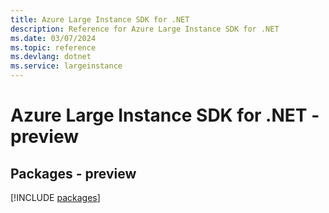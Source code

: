 ```yaml
---
title: Azure Large Instance SDK for .NET
description: Reference for Azure Large Instance SDK for .NET
ms.date: 03/07/2024
ms.topic: reference
ms.devlang: dotnet
ms.service: largeinstance
---
```

# Azure Large Instance SDK for .NET - preview
## Packages - preview
[!INCLUDE [packages](large-instance-index.md)]